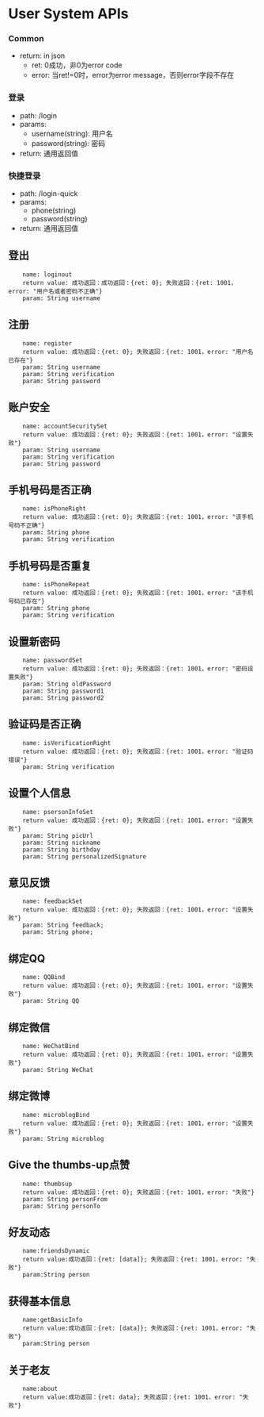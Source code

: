User System APIs
================

###	Common
*	return: in json
	-	ret: 0成功，非0为error code
	-	error: 当ret!=0时，error为error message，否则error字段不存在
	
###	登录
*	path: /login
*	params:
	-	username(string): 用户名
	-	password(string): 密码
*	return: 通用返回值


###	快捷登录
*	path: /login-quick
*	params: 
	-	phone(string)
	-	password(string)
*	return: 通用返回值
		

登出
---
		name: loginout
		return value: 成功返回：成功返回：{ret: 0}; 失败返回：{ret: 1001，error: "用户名或者密码不正确"}
		param: String username

注册
---
		name: register
		return value: 成功返回：{ret: 0}; 失败返回：{ret: 1001，error: "用户名已存在"}
		param: String username
		param: String verification
		param: String password

账户安全
---
		name: accountSecuritySet
		return value: 成功返回：{ret: 0}; 失败返回：{ret: 1001，error: "设置失败"}
		param: String username
		param: String verification
		param: String password

手机号码是否正确
---
		name: isPhoneRight
		return value: 成功返回：{ret: 0}; 失败返回：{ret: 1001，error: "该手机号码不正确"}
		param: String phone
		param: String verification

手机号码是否重复
---
		name: isPhoneRepeat
		return value: 成功返回：{ret: 0}; 失败返回：{ret: 1001，error: "该手机号码已存在"}
		param: String phone
		param: String verification

设置新密码
---
		name: passwordSet
		return value: 成功返回：{ret: 0}; 失败返回：{ret: 1001，error: "密码设置失败"}
		param: String oldPassword
		param: String password1
		param: String password2

验证码是否正确
---
		name: isVerificationRight
		return value: 成功返回：{ret: 0}; 失败返回：{ret: 1001，error: "验证码错误"}
		param: String verification

设置个人信息
---
		name: psersonInfoSet
		return value: 成功返回：{ret: 0}; 失败返回：{ret: 1001，error: "设置失败"}
		param: String picUrl
		param: String nickname
		param: String birthday
		param: String personalizedSignature

意见反馈
---
		name: feedbackSet
		return value: 成功返回：{ret: 0}; 失败返回：{ret: 1001，error: "设置失败"}
		param: String feedback;
		param: String phone;

绑定QQ
---
		name: QQBind
		return value: 成功返回：{ret: 0}; 失败返回：{ret: 1001，error: "设置失败"}
		param: String QQ

绑定微信
---
		name: WeChatBind
		return value: 成功返回：{ret: 0}; 失败返回：{ret: 1001，error: "设置失败"}
		param: String WeChat

绑定微博
---
		name: microblogBind
		return value: 成功返回：{ret: 0}; 失败返回：{ret: 1001，error: "设置失败"}
		param: String microblog

Give the thumbs-up点赞
-----
		name: thumbsup
		return value: 成功返回：{ret: 0}; 失败返回：{ret: 1001，error: "失败"}
		param: String personFrom
		param: String personTo

好友动态
----
		name:friendsDynamic
		return value:成功返回：{ret: [data]}; 失败返回：{ret: 1001，error: "失败"}
		param:String person

获得基本信息
----
		name:getBasicInfo
		return value:成功返回：{ret: [data]}; 失败返回：{ret: 1001，error: "失败"}
		param:String person

关于老友
----
		name:about
		return value:成功返回：{ret: data}; 失败返回：{ret: 1001，error: "失败"}




